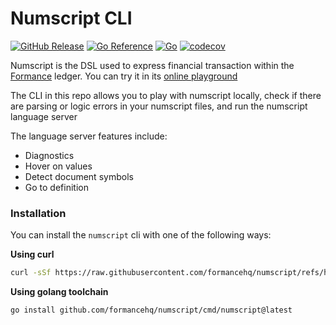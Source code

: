 # Numscript CLI

[![GitHub Release](https://img.shields.io/github/v/release/formancehq/numscript)](https://github.com/formancehq/numscript/releases)
[![Go Reference](https://pkg.go.dev/badge/github.com/formancehq/numscript.svg)](https://pkg.go.dev/github.com/formancehq/numscript)
[![Go](https://github.com/formancehq/numscript/actions/workflows/checks.yml/badge.svg)](https://github.com/formancehq/numscript/actions/workflows/checks.yml)
[![codecov](https://codecov.io/gh/formancehq/numscript/graph/badge.svg?token=njjqGhFQ2p)](https://codecov.io/gh/formancehq/numscript)

Numscript is the DSL used to express financial transaction within the [Formance](https://www.formance.com/) ledger.
You can try it in its [online playground](https://playground.numscript.org)

The CLI in this repo allows you to play with numscript locally, check if there are parsing or logic errors in your numscript files, and run the numscript language server

The language server features include:

- Diagnostics
- Hover on values
- Detect document symbols
- Go to definition

### Installation

You can install the `numscript` cli with one of the following ways:

**Using curl**

```sh
curl -sSf https://raw.githubusercontent.com/formancehq/numscript/refs/heads/main/install.sh | bash
```

**Using golang toolchain**

```sh
go install github.com/formancehq/numscript/cmd/numscript@latest
```
